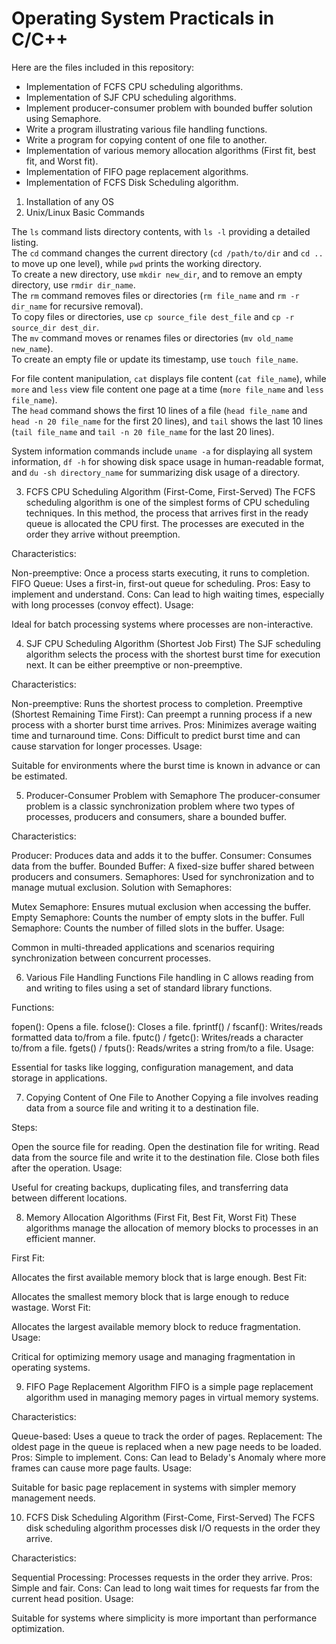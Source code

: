 # Operating System Practicals in C/C++

Here are the files included in this repository:

- Implementation of FCFS CPU scheduling algorithms.
- Implementation of SJF CPU scheduling algorithms.
- Implement producer-consumer problem with bounded buffer solution using Semaphore.
- Write a program illustrating various file handling functions.
- Write a program for copying content of one file to another.
- Implementation of various memory allocation algorithms (First fit, best fit, and Worst fit).
- Implementation of FIFO page replacement algorithms.
- Implementation of FCFS Disk Scheduling algorithm.


1. Installation of any OS
2. Unix/Linux Basic Commands

The `ls` command lists directory contents, with `ls -l` providing a detailed listing.  
The `cd` command changes the current directory (`cd /path/to/dir` and `cd ..` to move up one level), while `pwd` prints the working directory.  
To create a new directory, use `mkdir new_dir`, and to remove an empty directory, use `rmdir dir_name`.  
The `rm` command removes files or directories (`rm file_name` and `rm -r dir_name` for recursive removal).  
To copy files or directories, use `cp source_file dest_file` and `cp -r source_dir dest_dir`.  
The `mv` command moves or renames files or directories (`mv old_name new_name`).  
To create an empty file or update its timestamp, use `touch file_name`.  

For file content manipulation, `cat` displays file content (`cat file_name`), while `more` and `less` view file content one page at a time (`more file_name` and `less file_name`).  
The `head` command shows the first 10 lines of a file (`head file_name` and `head -n 20 file_name` for the first 20 lines), and `tail` shows the last 10 lines (`tail file_name` and `tail -n 20 file_name` for the last 20 lines).  

System information commands include `uname -a` for displaying all system information, `df -h` for showing disk space usage in human-readable format, and `du -sh directory_name` for summarizing disk usage of a directory.


3. FCFS CPU Scheduling Algorithm (First-Come, First-Served)
The FCFS scheduling algorithm is one of the simplest forms of CPU scheduling techniques. In this method, the process that arrives first in the ready queue is allocated the CPU first. The processes are executed in the order they arrive without preemption.

Characteristics:

Non-preemptive: Once a process starts executing, it runs to completion.
FIFO Queue: Uses a first-in, first-out queue for scheduling.
Pros: Easy to implement and understand.
Cons: Can lead to high waiting times, especially with long processes (convoy effect).
Usage:

Ideal for batch processing systems where processes are non-interactive.


4. SJF CPU Scheduling Algorithm (Shortest Job First)
The SJF scheduling algorithm selects the process with the shortest burst time for execution next. It can be either preemptive or non-preemptive.

Characteristics:

Non-preemptive: Runs the shortest process to completion.
Preemptive (Shortest Remaining Time First): Can preempt a running process if a new process with a shorter burst time arrives.
Pros: Minimizes average waiting time and turnaround time.
Cons: Difficult to predict burst time and can cause starvation for longer processes.
Usage:

Suitable for environments where the burst time is known in advance or can be estimated.


5. Producer-Consumer Problem with Semaphore
The producer-consumer problem is a classic synchronization problem where two types of processes, producers and consumers, share a bounded buffer.

Characteristics:

Producer: Produces data and adds it to the buffer.
Consumer: Consumes data from the buffer.
Bounded Buffer: A fixed-size buffer shared between producers and consumers.
Semaphores: Used for synchronization and to manage mutual exclusion.
Solution with Semaphores:

Mutex Semaphore: Ensures mutual exclusion when accessing the buffer.
Empty Semaphore: Counts the number of empty slots in the buffer.
Full Semaphore: Counts the number of filled slots in the buffer.
Usage:

Common in multi-threaded applications and scenarios requiring synchronization between concurrent processes.


6. Various File Handling Functions
File handling in C allows reading from and writing to files using a set of standard library functions.

Functions:

fopen(): Opens a file.
fclose(): Closes a file.
fprintf() / fscanf(): Writes/reads formatted data to/from a file.
fputc() / fgetc(): Writes/reads a character to/from a file.
fgets() / fputs(): Reads/writes a string from/to a file.
Usage:

Essential for tasks like logging, configuration management, and data storage in applications.


7. Copying Content of One File to Another
Copying a file involves reading data from a source file and writing it to a destination file.

Steps:

Open the source file for reading.
Open the destination file for writing.
Read data from the source file and write it to the destination file.
Close both files after the operation.
Usage:

Useful for creating backups, duplicating files, and transferring data between different locations.


8. Memory Allocation Algorithms (First Fit, Best Fit, Worst Fit)
These algorithms manage the allocation of memory blocks to processes in an efficient manner.

First Fit:

Allocates the first available memory block that is large enough.
Best Fit:

Allocates the smallest memory block that is large enough to reduce wastage.
Worst Fit:

Allocates the largest available memory block to reduce fragmentation.
Usage:

Critical for optimizing memory usage and managing fragmentation in operating systems.


9. FIFO Page Replacement Algorithm
FIFO is a simple page replacement algorithm used in managing memory pages in virtual memory systems.

Characteristics:

Queue-based: Uses a queue to track the order of pages.
Replacement: The oldest page in the queue is replaced when a new page needs to be loaded.
Pros: Simple to implement.
Cons: Can lead to Belady's Anomaly where more frames can cause more page faults.
Usage:

Suitable for basic page replacement in systems with simpler memory management needs.


10. FCFS Disk Scheduling Algorithm (First-Come, First-Served)
The FCFS disk scheduling algorithm processes disk I/O requests in the order they arrive.

Characteristics:

Sequential Processing: Processes requests in the order they arrive.
Pros: Simple and fair.
Cons: Can lead to long wait times for requests far from the current head position.
Usage:

Suitable for systems where simplicity is more important than performance optimization.
